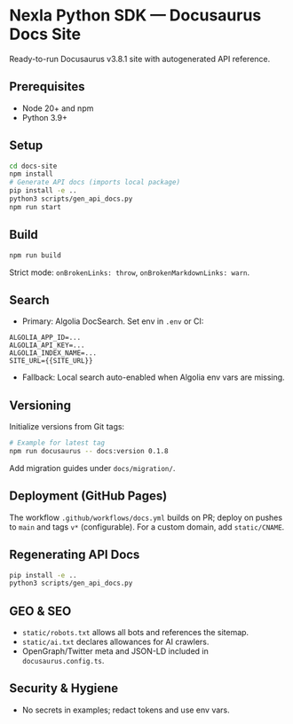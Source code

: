 # Nexla Python SDK — Docusaurus Docs Site

Ready-to-run Docusaurus v3.8.1 site with autogenerated API reference.

## Prerequisites

- Node 20+ and npm
- Python 3.9+

## Setup

```bash
cd docs-site
npm install
# Generate API docs (imports local package)
pip install -e ..
python3 scripts/gen_api_docs.py
npm run start
```

## Build

```bash
npm run build
```

Strict mode: `onBrokenLinks: throw`, `onBrokenMarkdownLinks: warn`.

## Search

- Primary: Algolia DocSearch. Set env in `.env` or CI:

```
ALGOLIA_APP_ID=...
ALGOLIA_API_KEY=...
ALGOLIA_INDEX_NAME=...
SITE_URL={{SITE_URL}}
```

- Fallback: Local search auto-enabled when Algolia env vars are missing.

## Versioning

Initialize versions from Git tags:

```bash
# Example for latest tag
npm run docusaurus -- docs:version 0.1.8
```

Add migration guides under `docs/migration/`.

## Deployment (GitHub Pages)

The workflow `.github/workflows/docs.yml` builds on PR; deploy on pushes to `main` and tags `v*` (configurable). For a custom domain, add `static/CNAME`.

## Regenerating API Docs

```bash
pip install -e ..
python3 scripts/gen_api_docs.py
```

## GEO & SEO

- `static/robots.txt` allows all bots and references the sitemap.
- `static/ai.txt` declares allowances for AI crawlers.
- OpenGraph/Twitter meta and JSON-LD included in `docusaurus.config.ts`.

## Security & Hygiene

- No secrets in examples; redact tokens and use env vars.
